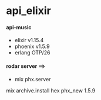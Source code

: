 # api_elixir

#### api-music
* elixir v1.15.4
* phoenix v1.5.9
* erlang OTP/26

#### rodar server ==>
* mix phx.server


 mix archive.install hex phx_new 1.5.9